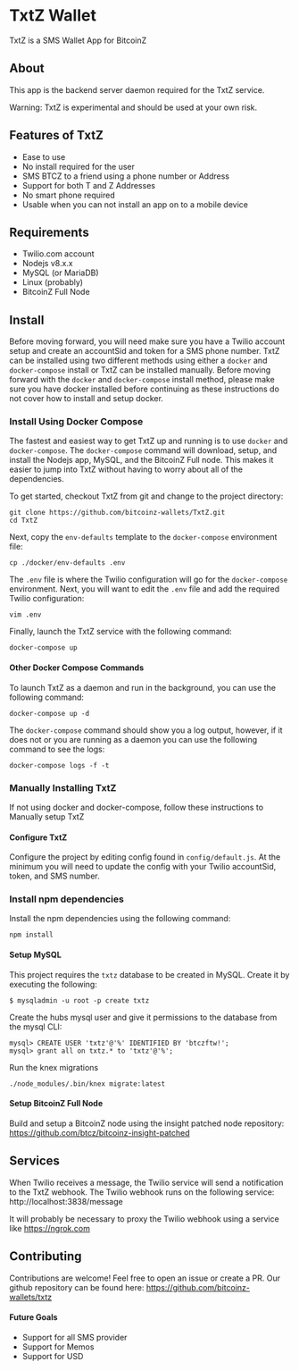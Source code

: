 # TxtZ Wallet
TxtZ is a SMS Wallet App for BitcoinZ

## About

This app is the backend server daemon required for the TxtZ service.

Warning: TxtZ is experimental and should be used at your own risk.

## Features of TxtZ

* Ease to use
* No install required for the user
* SMS BTCZ to a friend using a phone number or Address
* Support for both T and Z Addresses
* No smart phone required
* Usable when you can not install an app on to a mobile device

## Requirements

* Twilio.com account
* Nodejs v8.x.x
* MySQL (or MariaDB)
* Linux (probably)
* BitcoinZ Full Node

## Install
Before moving forward, you will need make sure you have a Twilio account setup
and create an accountSid and token for a SMS phone number. TxtZ can be installed
using two different methods using either a `docker` and `docker-compose` install
or TxtZ can be installed manually. Before moving forward with the `docker` and
`docker-compose` install method,  please make sure you have docker installed
before continuing as these instructions do not cover how to install and setup
docker.

### Install Using Docker Compose
The fastest and easiest way to get TxtZ up and running is to use `docker` and
`docker-compose`. The `docker-compose` command will download, setup, and install
the Nodejs app, MySQL, and the BitcoinZ Full node. This makes it easier to jump
into TxtZ without having to worry about all of the dependencies.

To get started, checkout TxtZ from git and change to the project directory:

    git clone https://github.com/bitcoinz-wallets/TxtZ.git
    cd TxtZ

Next, copy the `env-defaults` template to the `docker-compose` environment file:

    cp ./docker/env-defaults .env

The `.env` file is where the Twilio configuration will go for the `docker-compose`
environment. Next, you will want to edit the `.env` file and add the required
Twilio configuration:

    vim .env

Finally, launch the TxtZ service with the following command:

    docker-compose up

#### Other Docker Compose Commands

To launch TxtZ as a daemon and run in the background, you can use the following
command:

    docker-compose up -d

The `docker-compose` command should show you a log output, however, if it does
not or you are running as a daemon you can use the following command to see the
logs:

    docker-compose logs -f -t


### Manually Installing TxtZ
If not using docker and docker-compose, follow these instructions to Manually
setup TxtZ

#### Configure TxtZ
Configure the project by editing config found in `config/default.js`. At the minimum
you will need to update the config with your Twilio accountSid, token, and SMS number.

### Install npm dependencies
Install the npm dependencies using the following command:
```
npm install
```

#### Setup MySQL
This project requires the `txtz` database to be created in MySQL. Create it by
executing the following:

    $ mysqladmin -u root -p create txtz

Create the hubs mysql user and give it permissions to the database from the mysql CLI:

    mysql> CREATE USER 'txtz'@'%' IDENTIFIED BY 'btczftw!';
    mysql> grant all on txtz.* to 'txtz'@'%';

Run the knex migrations

    ./node_modules/.bin/knex migrate:latest

#### Setup BitcoinZ Full Node
Build and setup a BitcoinZ node using the insight patched node repository:
https://github.com/btcz/bitcoinz-insight-patched

## Services
When Twilio receives a message, the Twilio service will send a notification to
the TxtZ webhook. The Twilio webhook runs on the following service:
http://localhost:3838/message

It will probably be necessary to proxy the Twilio webhook using a service like
https://ngrok.com

## Contributing
Contributions are welcome! Feel free to open an issue or create a PR. Our github
repository can be found here: https://github.com/bitcoinz-wallets/txtz

#### Future Goals
* Support for all SMS provider
* Support for Memos
* Support for USD

